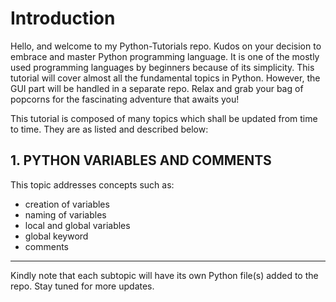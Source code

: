 <h1>Introduction</h1>

<p>Hello, and welcome to my Python-Tutorials repo. Kudos on your decision to embrace and master Python programming language. It is one of the mostly used programming languages by beginners because of its simplicity. This tutorial will cover almost all the fundamental topics in Python. However, the GUI part will be handled in a separate repo. Relax and grab your bag of popcorns for the fascinating adventure that awaits you!</p> 
		
This tutorial is composed of many topics which shall be updated from time to time. They are as listed and described below:
			
<h2>1. PYTHON VARIABLES AND COMMENTS</h2> 
	
<p>This topic addresses concepts such as: 
    <ul>
        <li>creation of variables</li>
	<li>naming of variables</li>
	<li>local and global variables</li>
	<li>global keyword</li>
	<li>comments</li>
	</ul>
	<hr>
</p> 

<p>Kindly note that each subtopic will have its own Python file(s) added to the repo. Stay tuned for more updates.</p>
